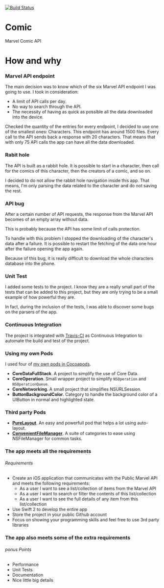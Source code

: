 [![Build Status](https://img.shields.io/travis/GabrielMassana/Comic/master.svg?style=flat-square)](https://travis-ci.org/GabrielMassana/Comic)

# Comic

Marvel Comic API

# How and why

### Marvel API endpoint

The main decision was to know which of the six Marvel API endpoint I was going to use. I took in consideration:

- A limit of API calls per day.
- No way to search through the API.
- The necessity of having as quick as possible all the data downloaded into the device.

Checked the quantity of the entries for every endpoint, I decided to use one of the smallest ones: Characters. This endpoint has around 1500 files. Every call to the API sends back a response with 20 characters. That means that with only 75 API calls the app can have all the data downloaded.

### Rabit hole

The API is built as a rabbit hole. It is possible to start in a character, then call for the comics of this character, then the creators of a comic, and so on. 

I decided to do not allow the rabbit hole navigation inside this app. That means, I'm only parsing the data related to the character and do not saving the rest.

### API bug

After a certain number of API requests, the response from the Marvel API becomes of an empty array without data.

This is probably because the API has some limit of calls protection.

To handle with this problem I stopped the downloading of the character's data after a failure. It is possible to restart the fetching of the data one hour after the failure opening the app again. 

Because of this bug, it is really difficult to download the whole characters database into the phone.

### Unit Test

I added some tests to the project. I know they are a really small part of the tests that can be added to this project, but they are only trying to be a small example of how powerful they are.

In fact, during the inclusion of the tests, I was able to discover some bugs on the parsers of the app.

### Continuous Integration

The project is integrated with [Travis-CI](https://travis-ci.org/GabrielMassana/Comic) as Continuous Integration to automate the build and test of the project.

### Using my own Pods

I used four of [my own pods in Cocoapods](https://cocoapods.org/owners/10374).   
   
- **CoreDataFullStack**. A project to simplify the use of Core Data.
- **CoreOperation**. Small wrapper project to simplify `NSOperation` and `NSOperationQueue`.
- **CoreNetworking**. A small project that simplifies NSURLSession.
- **ButtonBackgroundColor**. Category to handle the background color of a UIButton in normal and highlighted state.
	
### Third party Pods

- **[PureLayout](https://cocoapods.org/pods/PureLayout)**. An easy and powerfull pod that helps a lot using auto-layout.
- **[ConvenientFileManager](https://cocoapods.org/pods/ConvenientFileManager)**. A suite of categories to ease using NSFileManager for common tasks. 

### The app meets all the requirements 

###### Requirements

- Create an iOS application that communicates with the Public Marvel API and meets the following requirements:
  - As a user I want to see a list/collection of items from the Marvel API 
  - As a user I want to search or filter the contents of this list/collection 
  - As a user I want to see the full details of any item from this list/collection
- Use Swift 2 to develop the entire app 
- Store the project in your public Github account
- Focus on showing your programming skills and feel free to use 3rd party libraries

### The app also meets some of the extra requirements

###### ponus Points

- Performance
- Unit Tests
- Documentation
- Nice little big details
